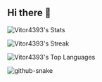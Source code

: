 ## Hi there 👋

![Vitor4393's Stats](https://github-readme-stats.vercel.app/api?username=Vitor4393&theme=slateorange&show_icons=true&hide_border=true&count_private=true)

![Vitor4393's Streak](https://github-readme-streak-stats.herokuapp.com/?user=Vitor4393&theme=slateorange&hide_border=true)

![Vitor4393's Top Languages](https://github-readme-stats.vercel.app/api/top-langs/?username=Vitor4393&theme=slateorange&show_icons=true&hide_border=true&layout=compact)


<picture>
  <source media="(prefers-color-scheme: dark)" srcset="https://raw.githubusercontent.com/Vitor4394/Vitor4394/output/github-contribution-grid-snake-dark.svg" />
  <source media="(prefers-color-scheme: light)" srcset="https://raw.githubusercontent.com/Vitor4394/Vitor4394/output/github-contribution-grid-snake-dark.svg" />
  <img alt="github-snake" src="https://raw.githubusercontent.com/Vitor4394/Vitor4394/output/github-contribution-grid-snake-dark.svg" />
</picture>



<!-- 
<picture>
  <source media="(prefers-color-scheme: dark)" srcset="https://raw.githubusercontent.com/fernandodomeneghetti/fernandodomeneghetti/output/github-contribution-grid-snake-dark.svg">
  <source media="(prefers-color-scheme: light)" srcset="https://raw.githubusercontent.com/fernandodomeneghetti/fernandodomeneghetti/output/github-contribution-grid-snake.svg">
  <img alt="github contribution grid snake animation" src="https://raw.githubusercontent.com/fernandodomeneghetti/fernandodomeneghetti/output/github-contribution-grid-snake.svg">
</picture>
--!>
<!--
**Vitor4393/Vitor4393** is a ✨ _special_ ✨ repository because its `README.md` (this file) appears on your GitHub profile.

Here are some ideas to get you started:

- 🔭 I’m currently working on ...
- 🌱 I’m currently learning ...
- 👯 I’m looking to collaborate on ...
- 🤔 I’m looking for help with ...
- 💬 Ask me about ...
- 📫 How to reach me: ...
- 😄 Pronouns: ...
- ⚡ Fun fact: ...
-->
